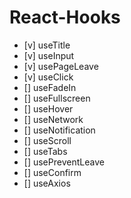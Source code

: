 # React-Hooks

- [v] useTitle
- [v] useInput
- [v] usePageLeave
- [v] useClick
- [] useFadeIn
- [] useFullscreen
- [] useHover
- [] useNetwork
- [] useNotification
- [] useScroll
- [] useTabs
- [] usePreventLeave
- [] useConfirm
- [] useAxios
